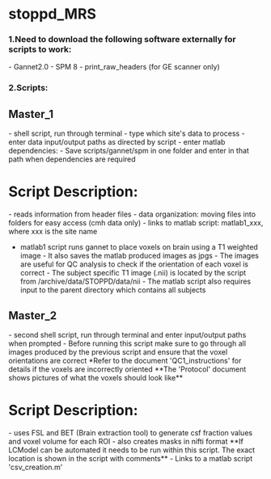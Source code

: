 # stoppd_MRS

<h3>1.Need to download the following software externally for scripts to work:</h3>
- Gannet2.0
- SPM 8
- print_raw_headers (for GE scanner only)

<h3>2.Scripts:</h3>

<h2>Master_1</h2>
- shell script, run through terminal
- type which site's data to process
- enter data input/output paths as directed by script
- enter matlab dependencies:
		- Save scripts/gannet/spm in one folder and enter in that path when dependencies are required

<h1> Script Description: </h1>
- reads information from header files 
- data organization: moving files into folders for easy access (cmh data only)
- links to matlab script: matlab1_xxx, where xxx is the site name

- matlab1 script runs gannet to place voxels on brain using a T1 weighted image
		- It also saves the matlab produced images as jpgs
		- The images are useful for QC analysis to check if the orientation of each voxel is correct
		- The subject specific T1 image (.nii) is located by the script from /archive/data/STOPPD/data/nii
		- The matlab script also requires input to the parent directory which contains all subjects

<h2>Master_2</h2>
- second shell script, run through terminal and enter input/output paths when prompted
- Before running this script make sure to go through all images produced by the previous 
	script and ensure that the voxel orientations are correct	
*Refer to the document 'QC1_instructions' for details if the voxels are incorrectly oriented
**The 'Protocol' document shows pictures of what the voxels should look like**

<h1> Script Description: </h1>
- uses FSL and BET (Brain extraction tool) to generate csf fraction values and voxel volume for each ROI
- also creates masks in nifti format
**If LCModel can be automated it needs to be run within this script. The exact location is shown in the script with comments**
- Links to a matlab script 'csv_creation.m'
